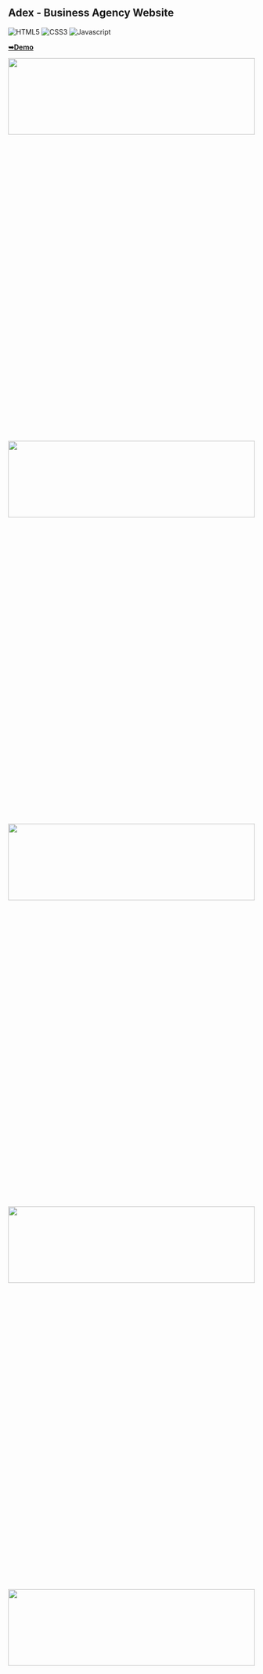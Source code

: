 ## Adex - Business Agency Website

![HTML5](https://img.shields.io/badge/html5-%2320232a.svg?style=for-the-badge&logo=html5&logoColor=%2361DAFB)
![CSS3](https://img.shields.io/badge/css3-%231572B6.svg?style=for-the-badge&logo=css3&logoColor=white)
![Javascript](https://img.shields.io/badge/javascript-%23323330.svg?style=for-the-badge&logo=react&logoColor=%23F7DF1E)

  <a href="https://juliadooby.github.io/Adex-Creative-agency/"><strong>➥Demo</strong></a>

<div align="center"><img src="" width="100%" height="20%"></img></div>
<div align="center"><img src="" width="100%" height="20%"></img></div>
<div align="center"><img src="" width="100%" height="20%"></img></div>
<div align="center"><img src="" width="100%" height="20%"></img></div>
<div align="center"><img src="" width="100%" height="20%"></img></div>

---

### Technologies Used:

* HTML5
* CSS3
* Javascript 
